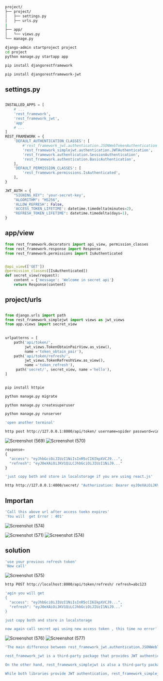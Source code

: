```bash
project/
├── project/
│   ├── settings.py 
│   ├── urls.py
|
├── app/
│   └── views.py
└── manage.py


```




```bash
django-admin startproject project
cd project
python manage.py startapp app

```

```bash
pip install djangorestframework
```
```bash
pip install djangorestframework-jwt
```
## settings.py
```python

INSTALLED_APPS = [
    # ...
    'rest_framework',
    'rest_framework_jwt',
    'app'
    # ...
]
REST_FRAMEWORK = {
    'DEFAULT_AUTHENTICATION_CLASSES': [
        #'rest_framework_jwt.authentication.JSONWebTokenAuthentication',
        'rest_framework_simplejwt.authentication.JWTAuthentication',
        'rest_framework.authentication.SessionAuthentication',
        'rest_framework.authentication.BasicAuthentication',
    ],
    'DEFAULT_PERMISSION_CLASSES': [
        'rest_framework.permissions.IsAuthenticated',
    ],
}

JWT_AUTH = {
    "SIGNING_KEY": 'your-secret-key',
    "ALGORITHM": "HS256",
    'ALLOW_REFRESH': False,
    'ACCESS_TOKEN_LIFETIME': datetime.timedelta(minutes=2),
    "REFRESH_TOKEN_LIFETIME": datetime.timedelta(days=1),
}


```

## app/view

```python
from rest_framework.decorators import api_view, permission_classes
from rest_framework.response import Response
from rest_framework.permissions import IsAuthenticated


@api_view(['GET'])
@permission_classes([IsAuthenticated])
def secret_view(request):
    content = {'message': 'Welcome in secret api'}
    return Response(content)

```



## project/urls

```python

from django.urls import path
from rest_framework_simplejwt import views as jwt_views
from app.views import secret_view
  
  
urlpatterns = [
    path('api/token/',
         jwt_views.TokenObtainPairView.as_view(),
         name ='token_obtain_pair'),
    path('api/token/refresh/',
         jwt_views.TokenRefreshView.as_view(),
         name ='token_refresh'),
     path('secret/', secret_view, name ='hello'),
]
  
```

```bash
pip install httpie
```

```bash
python manage.py migrate
```

```bash
python manage.py createsuperuser
```

```bash
python manage.py runserver
```

```bash
'open another terminal'
```
```bash
http post http://127.0.0.1:8000/api/token/ username=spider password=vinayak
```
![Screenshot (569)](https://user-images.githubusercontent.com/34247973/228337737-3668f6de-9469-4828-ba70-7c86f2089aaa.png)
![Screenshot (570)](https://user-images.githubusercontent.com/34247973/228337773-192d65c0-1444-4bef-9654-7021efb2c70b.png)



```python
response=
{
  "access": "eyJhbGciOiJIUzI1NiIsInR5cCI6IkpXVCJ9...",
  "refresh": "eyJ0eXAiOiJKV1QiLCJhbGciOiJIUzI1NiJ9..."
}
```

```bash
'just copy both and store in localstorage if you are using react.js'
```

```bash
http http://127.0.0.1:4000/secret/ "Authorization: Bearer eyJ0eXAiOiJKV1QiLCJhbGciOiJIUzI1NiJ9.eyJ0b2tlbl90eXBlIjoiYWNjZXNzIiwiZXhwIjoxNTg3Mjc5NDIxLCJqdGkiOiIzYWMwNDgzOTY3NjE0ZDgxYmFjMjBiMTBjMDlkMmYwOCIsInVzZXJfaWQiOjF9.qtNrUpyPQI8W2K2T22NhcgVZGFTyLN1UL7uqJ0KnF0Y"
```

## Importan

```bash
'Call this above url after access toekn expires'
'You will  get Error : 401'
```
![Screenshot (574)](https://user-images.githubusercontent.com/34247973/228338186-2c07e510-66d0-4731-83f7-40445d7ab6bd.jpg)

![Screenshot (571)](https://user-images.githubusercontent.com/34247973/228337846-941a35b9-9078-48d1-80cf-daaf374ce6dd.png)
![Screenshot (574)](https://user-images.githubusercontent.com/34247973/228337890-53e78b3b-3ade-44ec-9aba-810226b80310.png)



## solution

```bash
'use your previous refresh token'
'Now call'
```


![Screenshot (575)](https://user-images.githubusercontent.com/34247973/228337973-4aeda928-7a39-4b8a-97e8-ab72149c7998.png)

```bash
http POST http://localhost:8000/api/token/refresh/ refresh=abc123
```

```bash
'agin you will get 
{
  "access": "eyJhbGciOiJIUzI1NiIsInR5cCI6IkpXVCJ9...",
  "refresh": "eyJ0eXAiOiJKV1QiLCJhbGciOiJIUzI1NiJ9..."
}

just copy both and store in localstorage

now again call secret api using new access token , this time no error'
```

![Screenshot (576)](https://user-images.githubusercontent.com/34247973/228338014-01f1a3f5-71a3-4e8e-8b81-4885f2fd0bc4.png)
![Screenshot (577)](https://user-images.githubusercontent.com/34247973/228338063-b43b929d-d6dd-4c89-bd76-3d6d1b806198.png)






```bash
'The main difference between rest_framework_jwt.authentication.JSONWebTokenAuthentication and rest_framework_simplejwt.authentication.JWTAuthentication is the library they belong to and the way they handle JSON Web Tokens (JWT) for authentication.

rest_framework_jwt is a third-party package that provides JWT authentication for Django REST Framework. It has been deprecated in favor of other JWT authentication packages like rest_framework_simplejwt. JSONWebTokenAuthentication is the authentication class provided by rest_framework_jwt for using JWTs.

On the other hand, rest_framework_simplejwt is also a third-party package that provides JWT authentication for Django REST Framework. It is a newer and more actively maintained package than rest_framework_jwt. JWTAuthentication is the authentication class provided by rest_framework_simplejwt for using JWTs.

While both libraries provide JWT authentication, rest_framework_simplejwt is generally considered to be easier to use and more secure than rest_framework_jwt. Additionally, rest_framework_jwt has been deprecated and is no longer actively maintained.'

```
